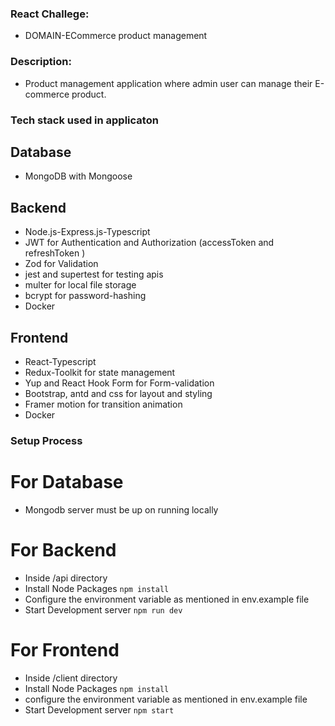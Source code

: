 ### React Challege:

- DOMAIN-ECommerce product management

### Description:

- Product management application where admin user can manage their E-commerce product.

### Tech stack used in applicaton

## Database

- MongoDB with Mongoose

## Backend

- Node.js-Express.js-Typescript
- JWT for Authentication and Authorization (accessToken and refreshToken )
- Zod for Validation
- jest and supertest for testing apis
- multer for local file storage
- bcrypt for password-hashing
- Docker

## Frontend

- React-Typescript
- Redux-Toolkit for state management
- Yup and React Hook Form for Form-validation
- Bootstrap, antd and css for layout and styling
- Framer motion for transition animation
- Docker

### Setup Process

# For Database

- Mongodb server must be up on running locally

# For Backend

- Inside /api directory
- Install Node Packages
  `npm install`
- Configure the environment variable as mentioned in env.example file
- Start Development server
  `npm run dev`

# For Frontend

- Inside /client directory
- Install Node Packages
  `npm install`
- configure the environment variable as mentioned in env.example file
- Start Development server
  `npm start`
